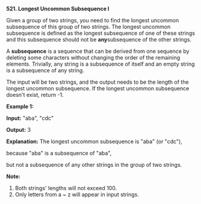 **521. Longest Uncommon Subsequence I**

Given a group of two strings, you need to find the longest uncommon subsequence of this group of two strings. The longest uncommon subsequence is defined as the longest subsequence of one of these strings and this subsequence should not be **any**subsequence of the other strings.

A **subsequence** is a sequence that can be derived from one sequence by deleting some characters without changing the order of the remaining elements. Trivially, any string is a subsequence of itself and an empty string is a subsequence of any string.

The input will be two strings, and the output needs to be the length of the longest uncommon subsequence. If the longest uncommon subsequence doesn't exist, return -1.

**Example 1:**

**Input:** "aba", "cdc"

**Output:** 3

**Explanation:** The longest uncommon subsequence is "aba" (or "cdc"), 

because "aba" is a subsequence of "aba", 

but not a subsequence of any other strings in the group of two strings. 

**Note:**

1. Both strings' lengths will not exceed 100.
2. Only letters from a ~ z will appear in input strings.
